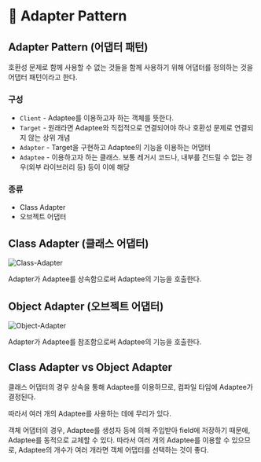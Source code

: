 # 📜 Adapter Pattern

## Adapter Pattern (어댑터 패턴)

호환성 문제로 함께 사용할 수 없는 것들을 함께 사용하기 위해 어댑터를 정의하는 것을 어댑터 패턴이라고 한다.

### 구성

- `Client` - Adaptee를 이용하고자 하는 객체를 뜻한다.
- `Target` - 원래라면 Adaptee와 직접적으로 연결되어야 하나 호환성 문제로 연결되지 않는 상위 개념
- `Adapter` - Target을 구현하고 Adaptee의 기능을 이용하는 어댑터
- `Adaptee` - 이용하고자 하는 클래스. 보통 레거시 코드나, 내부를 건드릴 수 없는 경우(외부 라이브러리 등) 등이 이에 해당

### 종류

- Class Adapter
- 오브젝트 어댑터

## Class Adapter (클래스 어댑터)

![Class-Adapter](https://s3.us-west-2.amazonaws.com/secure.notion-static.com/cdf8aa29-5204-4586-9dad-56c349c86529/Untitled.png?X-Amz-Algorithm=AWS4-HMAC-SHA256&X-Amz-Content-Sha256=UNSIGNED-PAYLOAD&X-Amz-Credential=AKIAT73L2G45EIPT3X45%2F20220405%2Fus-west-2%2Fs3%2Faws4_request&X-Amz-Date=20220405T133500Z&X-Amz-Expires=86400&X-Amz-Signature=b7e6310162920d634c6162688079507c1d09a6a859be9b5c29821318e29da835&X-Amz-SignedHeaders=host&response-content-disposition=filename%20%3D%22Untitled.png%22&x-id=GetObject)

Adapter가 Adaptee를 상속함으로써 Adaptee의 기능을 호출한다.

## Object Adapter (오브젝트 어댑터)

![Object-Adapter](https://s3.us-west-2.amazonaws.com/secure.notion-static.com/de100d7c-f6a2-42e0-b582-c03ae70a93c7/Untitled.png?X-Amz-Algorithm=AWS4-HMAC-SHA256&X-Amz-Content-Sha256=UNSIGNED-PAYLOAD&X-Amz-Credential=AKIAT73L2G45EIPT3X45%2F20220405%2Fus-west-2%2Fs3%2Faws4_request&X-Amz-Date=20220405T133454Z&X-Amz-Expires=86400&X-Amz-Signature=c43b38a3cfaadb3385c9b5e64612b53c5fae034b2fcd551e16bc1a91b48210a8&X-Amz-SignedHeaders=host&response-content-disposition=filename%20%3D%22Untitled.png%22&x-id=GetObject)

Adapter가 Adaptee를 참조함으로써 Adaptee의 기능을 호출한다.

## Class Adapter vs Object Adapter

클래스 어댑터의 경우 상속을 통해 Adaptee를 이용하므로, 컴파일 타임에 Adaptee가 결정된다.

따라서 여러 개의 Adaptee를 사용하는 데에 무리가 있다.

객체 어댑터의 경우, Adaptee를 생성자 등에 의해 주입받아 field에 저장하기 때문에, Adaptee를 동적으로 교체할 수 있다.
따라서 여러 개의 Adaptee를 이용할 수 있으므로, Adaptee의 개수가 여러 개라면 객체 어댑터를 선택하는 것이 좋다.
